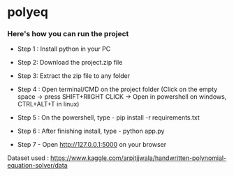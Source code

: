 # polyeq

### Here's how you can run the project

 - Step 1 : Install python in your PC

 - Step 2: Download the project.zip file

 - Step 3: Extract the zip file to any folder

 - Step 4 : Open terminal/CMD on the project folder (Click on the empty space -> press SHIFT+RIIGHT CLICK -> Open in powershell on windows, CTRL+ALT+T in linux)

 - Step 5 : On the powershell, type - pip install -r requirements.txt

 - Step 6 : After finishing install, type - python app.py

 - Step 7 - Open http://127.0.0.1:5000 on your browser


Dataset used : https://www.kaggle.com/arpitjjwala/handwritten-polynomial-equation-solver/data 
